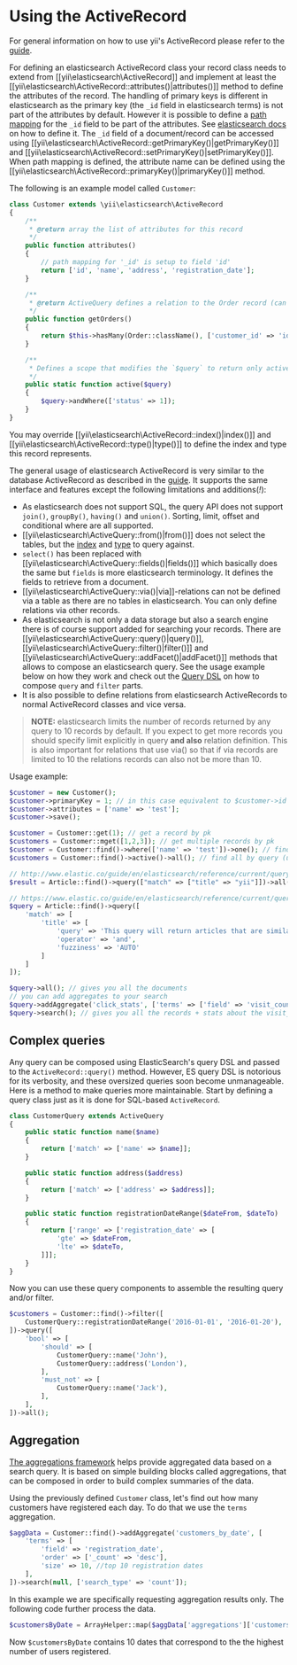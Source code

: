 Using the ActiveRecord
======================

For general information on how to use yii's ActiveRecord please refer to the [guide](https://github.com/yiisoft/yii2/blob/master/docs/guide/db-active-record.md).

For defining an elasticsearch ActiveRecord class your record class needs to extend from [[yii\elasticsearch\ActiveRecord]] and
implement at least the [[yii\elasticsearch\ActiveRecord::attributes()|attributes()]] method to define the attributes of the record.
The handling of primary keys is different in elasticsearch as the primary key (the `_id` field in elasticsearch terms)
is not part of the attributes by default. However it is possible to define a [path mapping](http://www.elastic.co/guide/en/elasticsearch/reference/current/mapping-id-field.html)
for the `_id` field to be part of the attributes.
See [elasticsearch docs](http://www.elastic.co/guide/en/elasticsearch/reference/current/mapping-id-field.html) on how to define it.
The `_id` field of a document/record can be accessed using [[yii\elasticsearch\ActiveRecord::getPrimaryKey()|getPrimaryKey()]] and
[[yii\elasticsearch\ActiveRecord::setPrimaryKey()|setPrimaryKey()]].
When path mapping is defined, the attribute name can be defined using the [[yii\elasticsearch\ActiveRecord::primaryKey()|primaryKey()]] method.

The following is an example model called `Customer`:

```php
class Customer extends \yii\elasticsearch\ActiveRecord
{
    /**
     * @return array the list of attributes for this record
     */
    public function attributes()
    {
        // path mapping for '_id' is setup to field 'id'
        return ['id', 'name', 'address', 'registration_date'];
    }

    /**
     * @return ActiveQuery defines a relation to the Order record (can be in other database, e.g. redis or sql)
     */
    public function getOrders()
    {
        return $this->hasMany(Order::className(), ['customer_id' => 'id'])->orderBy('id');
    }

    /**
     * Defines a scope that modifies the `$query` to return only active(status = 1) customers
     */
    public static function active($query)
    {
        $query->andWhere(['status' => 1]);
    }
}
```

You may override [[yii\elasticsearch\ActiveRecord::index()|index()]] and [[yii\elasticsearch\ActiveRecord::type()|type()]]
to define the index and type this record represents.

The general usage of elasticsearch ActiveRecord is very similar to the database ActiveRecord as described in the
[guide](https://github.com/yiisoft/yii2/blob/master/docs/guide/active-record.md).
It supports the same interface and features except the following limitations and additions(*!*):

- As elasticsearch does not support SQL, the query API does not support `join()`, `groupBy()`, `having()` and `union()`.
  Sorting, limit, offset and conditional where are all supported.
- [[yii\elasticsearch\ActiveQuery::from()|from()]] does not select the tables, but the
  [index](http://www.elastic.co/guide/en/elasticsearch/reference/current/glossary.html#glossary-index)
  and [type](http://www.elastic.co/guide/en/elasticsearch/reference/current/glossary.html#glossary-type) to query against.
- `select()` has been replaced with [[yii\elasticsearch\ActiveQuery::fields()|fields()]] which basically does the same but
  `fields` is more elasticsearch terminology.
  It defines the fields to retrieve from a document.
- [[yii\elasticsearch\ActiveQuery::via()|via]]-relations can not be defined via a table as there are no tables in elasticsearch. You can only define relations via other records.
- As elasticsearch is not only a data storage but also a search engine there is of course support added for searching your records.
  There are
  [[yii\elasticsearch\ActiveQuery::query()|query()]],
  [[yii\elasticsearch\ActiveQuery::filter()|filter()]] and
  [[yii\elasticsearch\ActiveQuery::addFacet()|addFacet()]] methods that allows to compose an elasticsearch query.
  See the usage example below on how they work and check out the [Query DSL](http://www.elastic.co/guide/en/elasticsearch/reference/current/query-dsl.html)
  on how to compose `query` and `filter` parts.
- It is also possible to define relations from elasticsearch ActiveRecords to normal ActiveRecord classes and vice versa.

> **NOTE:** elasticsearch limits the number of records returned by any query to 10 records by default.
> If you expect to get more records you should specify limit explicitly in query **and also** relation definition.
> This is also important for relations that use via() so that if via records are limited to 10
> the relations records can also not be more than 10.


Usage example:

```php
$customer = new Customer();
$customer->primaryKey = 1; // in this case equivalent to $customer->id = 1;
$customer->attributes = ['name' => 'test'];
$customer->save();

$customer = Customer::get(1); // get a record by pk
$customers = Customer::mget([1,2,3]); // get multiple records by pk
$customer = Customer::find()->where(['name' => 'test'])->one(); // find by query, note that you need to configure mapping for this field in order to find records properly
$customers = Customer::find()->active()->all(); // find all by query (using the `active` scope)

// http://www.elastic.co/guide/en/elasticsearch/reference/current/query-dsl-match-query.html
$result = Article::find()->query(["match" => ["title" => "yii"]])->all(); // articles whose title contains "yii"

// https://www.elastic.co/guide/en/elasticsearch/reference/current/query-dsl-match-query.html#query-dsl-match-query-fuzziness
$query = Article::find()->query([
    'match' => [
        'title' => [
            'query' => 'This query will return articles that are similar to this text :-)',
            'operator' => 'and',
            'fuzziness' => 'AUTO'
        ]
    ]
]);

$query->all(); // gives you all the documents
// you can add aggregates to your search
$query->addAggregate('click_stats', ['terms' => ['field' => 'visit_count']]);
$query->search(); // gives you all the records + stats about the visit_count field. e.g. mean, sum, min, max etc...
```

## Complex queries

Any query can be composed using ElasticSearch's query DSL and passed to the `ActiveRecord::query()` method. However, ES query DSL is notorious for its verbosity, and these oversized queries soon become unmanageable.
Here is a method to make queries more maintainable. Start by defining a query class just as it is done for SQL-based `ActiveRecord`.

```php
class CustomerQuery extends ActiveQuery
{
    public static function name($name)
    {
        return ['match' => ['name' => $name]];
    }

    public static function address($address)
    {
        return ['match' => ['address' => $address]];
    }

    public static function registrationDateRange($dateFrom, $dateTo)
    {
        return ['range' => ['registration_date' => [
            'gte' => $dateFrom,
            'lte' => $dateTo,
        ]]];
    }
}

```

Now you can use these query components to assemble the resulting query and/or filter.

```php
$customers = Customer::find()->filter([
    CustomerQuery::registrationDateRange('2016-01-01', '2016-01-20'),
])->query([
    'bool' => [
        'should' => [
            CustomerQuery::name('John'),
            CustomerQuery::address('London'),
        ],
        'must_not' => [
            CustomerQuery::name('Jack'),
        ],
    ],
])->all();
```

## Aggregation

[The aggregations framework](https://www.elastic.co/guide/en/elasticsearch/reference/current/search-aggregations.html) helps provide aggregated data based on a search query. It is based on simple building blocks called aggregations, that can be composed in order to build complex summaries of the data.  

Using the previously defined `Customer` class, let's find out how many customers have registered each day. To do that we use the `terms` aggregation.


```php
$aggData = Customer::find()->addAggregate('customers_by_date', [
    'terms' => [
        'field' => 'registration_date',
        'order' => ['_count' => 'desc'],
        'size' => 10, //top 10 registration dates
    ],
])->search(null, ['search_type' => 'count']);

```

In this example we are specifically requesting aggregation results only. The following code further process the data.

```php
$customersByDate = ArrayHelper::map($aggData['aggregations']['customers_by_date']['buckets'], 'key', 'doc_count');
```

Now `$customersByDate` contains 10 dates that correspond to the the highest number of users registered.
